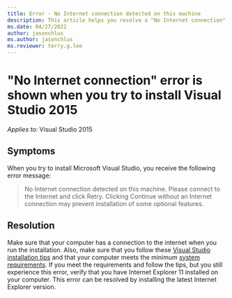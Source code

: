 ```yaml
---
title: Error - No Internet connection detected on this machine
description: This article helps you resolve a "No Internet connection" error when you try to install Visual Studio 2015.
ms.date: 04/27/2022
author: jasonchlus
ms.author: jasonchlus
ms.reviewer: terry.g.lee
---
```


# "No Internet connection" error is shown when you try to install Visual Studio 2015

_Applies to:_&nbsp;Visual Studio 2015

## Symptoms

When you try to install Microsoft Visual Studio, you receive the following error message:

> No Internet connection detected on this machine. Please connect to the Internet and click Retry. Clicking Continue without an Internet connection may prevent installation of some optional features.

## Resolution

Make sure that your computer has a connection to the internet when you run the installation. Also, make sure that you follow these [Visual Studio installation tips](/visualstudio.microsoft.com/vs/support/vs2015/need-installing-visual-studio) and that your computer meets the minimum [system requirements](/visualstudio/productinfo/vs2015-sysrequirements-vs). If you meet the requirements and follow the tips, but you still experience this error, verify that you have Internet Explorer 11 installed on your computer. This error can be resolved by installing the latest Internet Explorer version.
